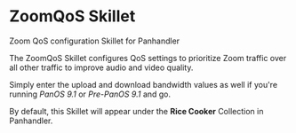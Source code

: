 # ZoomQoS Skillet
Zoom QoS configuration Skillet for Panhandler

The ZoomQoS Skillet configures QoS settings to prioritize Zoom traffic over all other traffic to improve audio and video quality. 

Simply enter the upload and download bandwidth values as well if you're running *PanOS 9.1* or *Pre-PanOS 9.1* and go.

By default, this Skillet will appear under the __Rice Cooker__ Collection in Panhandler.
